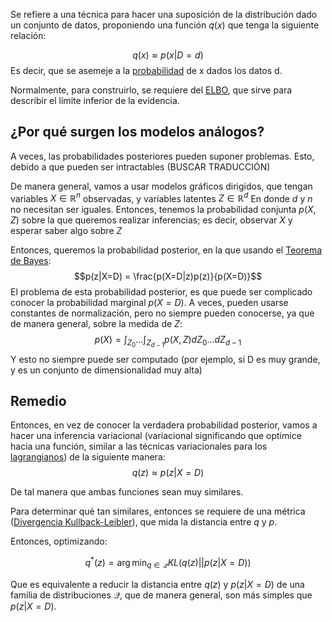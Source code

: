 Se refiere a una técnica para hacer una suposición de la distribución dado un conjunto de datos, proponiendo una función $q(x)$ que tenga la siguiente relación:

$$q(x)\approx p(x|D=d)$$
Es decir, que se asemeje a la [probabilidad](Matematica/Ley%20de%20probabilidad%20total.md) de x dados los datos d.

Normalmente, para construirlo, se requiere del [ELBO](ELBO.md), que sirve para describir el límite inferior de la evidencia.

## ¿Por qué surgen los modelos análogos?

A veces, las probabilidades posteriores pueden suponer problemas. Esto, debido a que pueden ser intractables (BUSCAR TRADUCCIÓN)

De manera general, vamos a usar modelos gráficos dirigidos, que tengan  variables $X\in\mathbb{R}^n$ observadas, y variables latentes $Z\in\mathbb{R}^d$ En donde $d$ y $n$ no necesitan ser iguales.
Entonces, tenemos la probabilidad conjunta $p(X,Z)$ sobre la que queremos realizar inferencias; es decir, observar $X$ y esperar saber algo sobre $Z$

Entonces, queremos la probabilidad posterior, en la que usando el [Teorema de Bayes](Matematica/Teorema%20de%20Bayes.md):
$$p(z|X=D) = \frac{p(X=D|z)p(z)}{p(X=D)}$$
El problema de esta probabilidad posterior, es que puede ser complicado conocer la probabilidad marginal $p(X=D)$. A veces, pueden usarse constantes de normalización, pero no siempre pueden conocerse, ya que de manera general, sobre la medida de $Z$:
$$p(X) = \int_{Z_0} ... \int_{Z_{d-1}}p(X,Z)dZ_0...dZ_{d-1}$$
Y esto no siempre puede ser computado (por ejemplo, si D es muy grande, y es un conjunto de dimensionalidad muy alta)

## Remedio

Entonces, en vez de conocer la verdadera probabilidad posterior, vamos a hacer una inferencia variacional (variacional significando que optimice hacia una función, similar a las técnicas variacionales para los [lagrangianos](Funci%C3%B3n%20Lagrangiana.md)) de la siguiente manera:
$$q(z) \approx p(z|X=D)$$

De tal manera que ambas funciones sean muy similares.

Para determinar qué tan similares, entonces se requiere de una métrica ([Divergencia Kullback-Leibler](Divergencia%20Kullback-Leibler.md)), que mida la distancia entre $q$ y $p$.

Entonces, optimizando:

$$q^*(z) = \arg\min_{q\in \mathcal{Q}}KL\left(q(z)||p(z|X=D)\right)$$

Que es equivalente a reducir la distancia entre $q(z)$ y $p(z|X=D)$ de una familia de distribuciones $\mathcal{Q}$, que de manera general, son más simples que $p(z|X=D)$.
